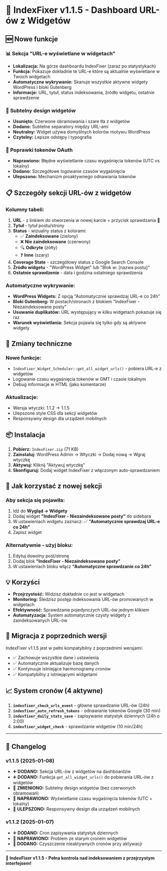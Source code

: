 # 🎯 IndexFixer v1.1.5 - Dashboard URL-ów z Widgetów

## 🆕 **Nowe funkcje**

### 📊 **Sekcja "URL-e wyświetlane w widgetach"**
- **Lokalizacja:** Na górze dashboardu IndexFixer (zaraz po statystykach)
- **Funkcja:** Pokazuje dokładnie te URL-e które są aktualnie wyświetlane w Twoich widgetach
- **Automatyczne wykrywanie:** Skanuje wszystkie aktywne widgety WordPress i bloki Gutenberg
- **Informacje:** URL, tytuł, status indeksowania, źródło widgetu, ostatnie sprawdzenie

### 🎨 **Subtelny design widgetów**
- **Usunięto:** Czerwone obramowania i szare tła z widgetów
- **Dodano:** Subtelne separatory między URL-ami
- **Neutralny:** Widget używa domyślnych kolorów motywu WordPress
- **Czytelny:** Lepsze odstępy i typografia

### 🔧 **Poprawki tokenów OAuth**
- **Naprawiono:** Błędne wyświetlanie czasu wygaśnięcia tokenów (UTC vs lokalny)
- **Dodano:** Szczegółowe logowanie czasów wygaśnięcia
- **Ulepszono:** Mechanizm proaktywnego odnawiania tokenów

## 📋 **Szczegóły sekcji URL-ów z widgetów**

### **Kolumny tabeli:**
1. **URL** - z linkiem do otworzenia w nowej karcie + przycisk sprawdzania 🔄
2. **Tytuł** - tytuł postu/strony  
3. **Status** - wizualny status z kolorami:
   - ✅ **Zaindeksowane** (zielony)
   - ❌ **Nie zaindeksowane** (czerwony)
   - 🔍 **Odkryte** (żółty)
   - ❓ **Inne** (szary)
4. **Coverage State** - szczegółowy status z Google Search Console
5. **Źródło widgetu** - "WordPress Widget" lub "Blok w: [nazwa postu]"
6. **Ostatnie sprawdzenie** - data i godzina ostatniego sprawdzenia

### **Automatyczne wykrywanie:**
- **WordPress Widgets:** Z opcją "Automatycznie sprawdzaj URL-e co 24h"
- **Bloki Gutenberg:** W postach/stronach z blokiem "IndexFixer - Niezaindeksowane posty"
- **Usuwanie duplikatów:** URL występujący w kilku widgetach pokazuje się raz
- **Warunek wyświetlania:** Sekcja pojawia się tylko gdy są aktywne widgety

## 🔧 **Zmiany techniczne**

### **Nowe funkcje:**
- `IndexFixer_Widget_Scheduler::get_all_widget_urls()` - pobiera URL-e z widgetów
- Logowanie czasu wygaśnięcia tokenów w GMT i czasie lokalnym
- Debug informacje w HTML (jako komentarze)

### **Aktualizacje:**
- Wersja wtyczki: 1.1.2 → 1.1.5
- Ulepszone style CSS dla sekcji widgetów
- Responsywny design dla urządzeń mobilnych

## 📦 **Instalacja**

1. **Pobierz:** `IndexFixer.zip` (71 KB)
2. **Zainstaluj:** WordPress Admin → Wtyczki → Dodaj nową → Wgraj wtyczkę
3. **Aktywuj:** Kliknij "Aktywuj wtyczkę"
4. **Skonfiguruj:** Dodaj widget IndexFixer z włączonym auto-sprawdzaniem

## 🎯 **Jak korzystać z nowej sekcji**

### **Aby sekcja się pojawiła:**
1. Idź do **Wygląd → Widgety**
2. Dodaj widget **"IndexFixer - Niezaindeksowane posty"** do sidebara
3. W ustawieniach widgetu zaznacz: ✅ **"Automatycznie sprawdzaj URL-e co 24h"**
4. Zapisz widget

### **Alternatywnie - użyj bloku:**
1. Edytuj dowolny post/stronę
2. Dodaj blok **"IndexFixer - Niezaindeksowane posty"**
3. W ustawieniach bloku włącz **"Automatyczne sprawdzanie co 24h"**

## 💡 **Korzyści**

- **Przejrzystość:** Widzisz dokładnie co jest w widgetach
- **Monitoring:** Śledzisz postęp indeksowania URL-ów promowanych w widgetach
- **Efektywność:** Sprawdzanie pojedynczych URL-ów jednym klikiem
- **Automatyzacja:** System automatycznie czysty widgety z zaindeksowanych URL-ów

## 🔄 **Migracja z poprzednich wersji**

IndexFixer v1.1.5 jest w pełni kompatybilny z poprzednimi wersjami:
- ✅ Zachowuje wszystkie dane i ustawienia
- ✅ Automatycznie aktualizuje bazę danych
- ✅ Kontynuuje istniejące harmonogramy cronów
- ✅ Kompatybilny z istniejącymi widgetami

## 📈 **System cronów (4 aktywne)**

1. **`indexfixer_check_urls_event`** - główne sprawdzanie URL-ów (24h)
2. **`indexfixer_auto_refresh_tokens`** - odnawianie tokenów Google (30 min)
3. **`indexfixer_daily_stats_save`** - zapisywanie statystyk dziennych (24h o 2:00)
4. **`indexfixer_widget_check`** - sprawdzanie widgetów (10 min/24h)

---

## 📝 **Changelog**

### **v1.1.5** (2025-01-08)
- ➕ **DODANO:** Sekcja URL-ów z widgetów na dashboardzie
- ➕ **DODANO:** Funkcja `get_all_widget_urls()` do pobierania URL-ów z widgetów
- 🎨 **ZMIENIONO:** Subtelny design widgetów (bez czerwonych obramowań)
- 🔧 **NAPRAWIONO:** Wyświetlanie czasu wygaśnięcia tokenów (UTC + lokalny)
- 📱 **ULEPSZONO:** Responsywny design dla urządzeń mobilnych

### **v1.1.2** (2025-01-07)
- ➕ **DODANO:** Cron zapisywania statystyk dziennych
- 🔧 **NAPRAWIONO:** Problem ze starym cronem widgetów
- 🔧 **DODANO:** Czyszczenie nieaktywnych cronów przy aktywacji

---

**🚀 IndexFixer v1.1.5 - Pełna kontrola nad indeksowaniem z przejrzystym interfejsem!** 
